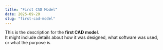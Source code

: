 ```yaml
---
title: "First CAD Model"
date: 2025-09-20
slug: "first-cad-model"
---
```


This is the description for the **first CAD model**.  
It might include details about how it was designed, what software was used, or what the purpose is.

